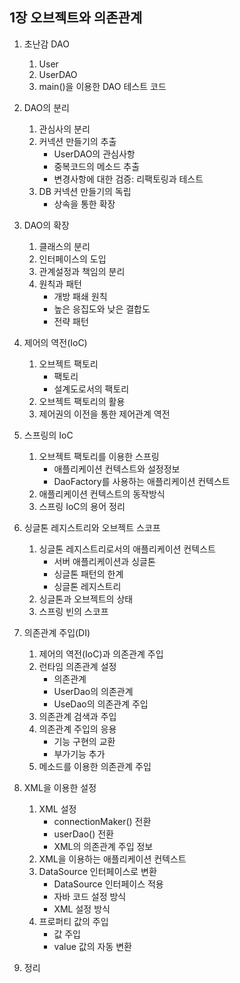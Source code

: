 <h2>1장 오브젝트와 의존관계</h2>

1. 초난감 DAO  
   1. User  
   2. UserDAO  
   3. main()을 이용한 DAO 테스트 코드  
  

2. DAO의 분리  
   1. 관심사의 분리  
   2. 커넥션 만들기의 추출  
      - UserDAO의 관심사항  
      - 중복코드의 메소드 추출  
      - 변경사항에 대한 검증: 리팩토링과 테스트    
   3. DB 커넥션 만들기의 독립  
      - 상속을 통한 확장 


3. DAO의 확장  
   1. 클래스의 분리  
   2. 인터페이스의 도입  
   3. 관계설정과 책임의 분리  
   4. 원칙과 패턴  
      - 개방 패쇄 원칙  
      - 높은 응집도와 낮은 결합도  
      - 전략 패턴  


4. 제어의 역전(IoC)  
   1. 오브젝트 팩토리  
      -  팩토리  
      - 설계도로서의 팩토리  
   2.  오브젝트 팩토리의 활용  
   3. 제어권의 이전을 통한 제어관계 역전  



5. 스프링의 IoC  
   1. 오브젝트 팩토리를 이용한 스프링  
      - 애플리케이션 컨텍스트와 설정정보  
      - DaoFactory를 사용하는 애플리케이션 컨텍스트  
   2. 애플리케이션 컨텍스트의 동작방식  
   3. 스프링 IoC의 용어 정리  


6. 싱글톤 레지스트리와 오브젝트 스코프  
   1. 싱글톤 레지스트리로서의 애플리케이션 컨텍스트  
      - 서버 애플리케이션과 싱글톤  
      - 싱글톤 패턴의 한계  
      - 싱글톤 레지스트리  
   2. 싱글톤과 오브젝트의 상태  
   3. 스프링 빈의 스코프    


7. 의존관계 주입(DI)   
    1. 제어의 역전(IoC)과 의존관계 주입  
    2. 런타임 의존관계 설정  
        - 의존관계  
        - UserDao의 의존관계  
        - UseDao의 의존관계 주입  
    3. 의존관계 검색과 주입  
    4. 의존관계 주입의 응용  
        - 기능 구현의 교환  
        - 부가기능 추가  
    5. 메소드를 이용한 의존관계 주입  



8. XML을 이용한 설정   
    1. XML 설정  
        - connectionMaker() 전환  
        - userDao() 전환  
        - XML의 의존관계 주입 정보  
    2. XML을 이용하는 애플리케이션 컨텍스트  
    3. DataSource 인터페이스로 변환  
        - DataSource 인터페이스 적용  
        - 자바 코드 설정 방식  
        - XML 설정 방식  
    4. 프로퍼티 값의 주입  
        - 값 주입  
        - value 값의 자동 변환  


9. 정리
